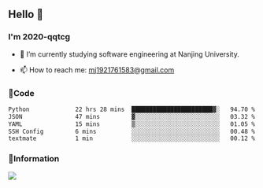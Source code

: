 ## Hello 👋


### I'm 2020-qqtcg

- 🔭 I’m currently studying software engineering at Nanjing University. 
<!-- - 🌱 I’m currently learning MLsys and -->
<!-- - 👯 I’m looking to collaborate on ... -->
<!-- - 🤔 I’m looking for help with ... -->
<!-- - 💬 Ask me about ... -->
- 📫 How to reach me: mj1921761583@gmail.com
<!-- - 😄 Pronouns: ... -->
<!-- - ⚡ Fun fact: ... -->

### 🌱Code
<!--START_SECTION:waka-->

```txt
Python             22 hrs 28 mins  ███████████████████████▓░   94.70 %
JSON               47 mins         ▓░░░░░░░░░░░░░░░░░░░░░░░░   03.32 %
YAML               15 mins         ▒░░░░░░░░░░░░░░░░░░░░░░░░   01.05 %
SSH Config         6 mins          ░░░░░░░░░░░░░░░░░░░░░░░░░   00.48 %
textmate           1 min           ░░░░░░░░░░░░░░░░░░░░░░░░░   00.12 %
```

<!--END_SECTION:waka-->

### 💬Information
![](https://github-readme-stats.vercel.app/api?username=2020-qqtcg&theme=buefy&hide_border=false)


<!-- <div align="center"> <img src="https://github-readme-activity-graph.vercel.app/graph?username=2020-qqtcg&theme=minimal" /> </div> -->


